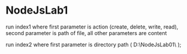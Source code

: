 # NodeJsLab1

run index1 where first parameter is action (create, delete, write, read), second parameter is path of file, all other  parameters are content

run index2 where first parameter is directory path ( D:\NodeJsLab01\ );